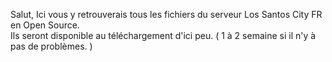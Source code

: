 Salut,
Ici vous y retrouverais tous les fichiers du serveur Los Santos City FR en Open Source.<br/>
Ils seront disponible au téléchargement d'ici peu. ( 1 à 2 semaine si il n'y à pas de problèmes. )

